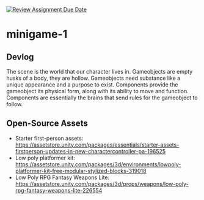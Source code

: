 [![Review Assignment Due Date](https://classroom.github.com/assets/deadline-readme-button-22041afd0340ce965d47ae6ef1cefeee28c7c493a6346c4f15d667ab976d596c.svg)](https://classroom.github.com/a/d-DorLAf)
# minigame-1
## Devlog
The scene is the world that our character lives in. Gameobjects are empty husks of a body, they are hollow. Gameobjects need substance like a unique appearance and a purpose to exist. Components provide the gameobject its physical form, along with its ability to move and function. Components are essentially the brains that send rules for the gameobject to follow. 
## Open-Source Assets
- Starter first-person assets: https://assetstore.unity.com/packages/essentials/starter-assets-firstperson-updates-in-new-charactercontroller-pa-196525
- Low poly platformer kit: https://assetstore.unity.com/packages/3d/environments/lowpoly-platformer-kit-free-modular-stylized-blocks-319018 
- Low Poly RPG Fantasy Weapons Lite: https://assetstore.unity.com/packages/3d/props/weapons/low-poly-rpg-fantasy-weapons-lite-226554 